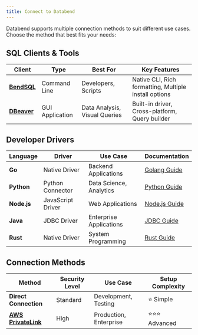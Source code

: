 ```yaml
---
title: Connect to Databend
---
```


Databend supports multiple connection methods to suit different use cases. Choose the method that best fits your needs:

## SQL Clients & Tools

| Client | Type | Best For | Key Features |
|--------|------|----------|--------------|
| **[BendSQL](/guides/sql-clients/bendsql)** | Command Line | Developers, Scripts | Native CLI, Rich formatting, Multiple install options |
| **[DBeaver](/guides/sql-clients/jdbc)** | GUI Application | Data Analysis, Visual Queries | Built-in driver, Cross-platform, Query builder |

## Developer Drivers

| Language | Driver | Use Case | Documentation |
|----------|--------|----------|---------------|
| **Go** | Native Driver | Backend Applications | [Golang Guide](/guides/sql-clients/developers/golang) |
| **Python** | Python Connector | Data Science, Analytics | [Python Guide](/guides/sql-clients/developers/python) |
| **Node.js** | JavaScript Driver | Web Applications | [Node.js Guide](/guides/sql-clients/developers/nodejs) |
| **Java** | JDBC Driver | Enterprise Applications | [JDBC Guide](/guides/sql-clients/developers/jdbc) |
| **Rust** | Native Driver | System Programming | [Rust Guide](/guides/sql-clients/developers/rust) |

## Connection Methods

| Method | Security Level | Use Case | Setup Complexity |
|--------|----------------|----------|------------------|
| **Direct Connection** | Standard | Development, Testing | ⭐ Simple |
| **[AWS PrivateLink](/guides/sql-clients/privatelink)** | High | Production, Enterprise | ⭐⭐⭐ Advanced |
